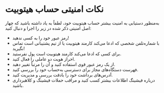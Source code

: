 # نکات امنیتی حساب هیتوبیت

به‌منظور دستیابی به امنیت بیشتر حساب هیتوبیت خود، لطفاً به یاد داشته باشید که چهار اصل امنیتی ذکر شده در زیر را اجرا و دنبال کنید:

-	رمز عبور خود را به کسی ندهید!
-	با شماره‌تلفن شخصی که ادعا می‌کند کارمند هیتوبیت یا از تیم پشتیبانی است تماس نگیرید!
-	برای کسی که ادعا می‌کند کارمند هیتوبیت است پول نفرستید.
-	احراز هویت دو عاملی را فعال کنید.
-	از یک رمز عبور قوی استفاده کنید و آن را مرتباً تغییر دهید.
-	فهرست دستگاه‌های مجاز برای دسترسی به‌حساب خود را بررسی کنید.
-	آدرس‌های برداشت خود را بادقت بررسی و مدیریت کنید.
-	درباره فیشینگ اطلاعات بیشتر کسب کنید و مراقب حملات فیشینگ و کلاهبرداری باشید.

